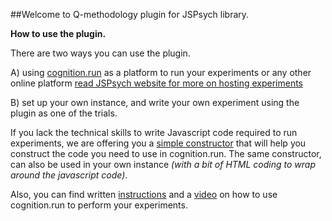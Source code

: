##Welcome to Q-methodology plugin for JSPsych library. 

**How to use the plugin.**

There are two ways you can use the plugin.

A) using [cognition.run](https://www.cognition.run) as a platform to run your experiments or any other online platform [read JSPsych website for more on hosting experiments](https://www.jspsych.org/overview/running-experiments/#hosting-the-experiment-and-saving-the-data)

B) set up your own instance, and write your own experiment using the plugin as one of the trials. 


If you lack the technical skills to write Javascript code required to run experiments, we are offering you a [simple constructor](./constructor/constructor) that will help you construct the code you need to use in cognition.run. 
The same constructor, can also be used in your own instance _(with a bit of HTML coding to wrap around the javascript code)_. 

Also, you can find written [instructions](#./cognition/cognition) and a [video](https://www.youtube.com/watch?v=O628dNA7WCc) on how to use cognition.run to perform your experiments. 



